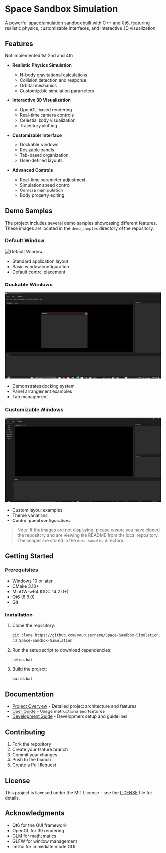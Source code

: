 # Space Sandbox Simulation

A powerful space simulation sandbox built with C++ and Qt6, featuring realistic physics, customizable interfaces, and interactive 3D visualization.

## Features

Not implemented 1st 2nd and 4th
- **Realistic Physics Simulation**
  - N-body gravitational calculations
  - Collision detection and response
  - Orbital mechanics
  - Customizable simulation parameters

- **Interactive 3D Visualization**
  - OpenGL-based rendering
  - Real-time camera controls
  - Celestial body visualization
  - Trajectory plotting

- **Customizable Interface**
  - Dockable windows
  - Resizable panels
  - Tab-based organization
  - User-defined layouts

- **Advanced Controls**
  - Real-time parameter adjustment
  - Simulation speed control
  - Camera manipulation
  - Body property editing

## Demo Samples

The project includes several demo samples showcasing different features. These images are located in the `demo_samples` directory of the repository.

### Default Window
![Default Window](demo_samples/df_win.png)
- Standard application layout
- Basic window configuration
- Default control placement

### Dockable Windows
![Dockable Windows](demo_samples/dock_wind.png)
- Demonstrates docking system
- Panel arrangement examples
- Tab management

### Customizable Windows
![Customizable Windows](demo_samples/custom_wind.png)
- Custom layout examples
- Theme variations
- Control panel configurations

> Note: If the images are not displaying, please ensure you have cloned the repository and are viewing the README from the local repository. The images are stored in the `demo_samples` directory.

## Getting Started

### Prerequisites

- Windows 10 or later
- CMake 3.10+
- MinGW-w64 (GCC 14.2.0+)
- Qt6 (6.9.0)
- Git

### Installation

1. Clone the repository:
   ```bash
   git clone https://github.com/yourusername/Space-Sandbox-Simulation.git
   cd Space-Sandbox-Simulation
   ```

2. Run the setup script to download dependencies:
   ```bash
   setup.bat
   ```

3. Build the project:
   ```bash
   build.bat
   ```

## Documentation

- [Project Overview](docs/ProjectOverview.md) - Detailed project architecture and features
- [User Guide](docs/UserGuide.md) - Usage instructions and features
- [Development Guide](docs/DevelopmentGuide.md) - Development setup and guidelines

## Contributing

1. Fork the repository
2. Create your feature branch
3. Commit your changes
4. Push to the branch
5. Create a Pull Request

## License

This project is licensed under the MIT License - see the [LICENSE](LICENSE) file for details.

## Acknowledgments

- Qt6 for the GUI framework
- OpenGL for 3D rendering
- GLM for mathematics
- GLFW for window management
- ImGui for immediate mode GUI 